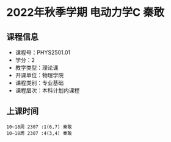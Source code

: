 # 2022年秋季学期 电动力学C 秦敢






## 课程信息

- 课程号：PHYS2501.01
- 学分：2
- 教学类型：理论课
- 开课单位：物理学院
- 课程类别：专业基础
- 课程层次：本科计划内课程

## 上课时间

```
10~18周 2307 :1(6,7) 秦敢
10~18周 2307 :4(3,4) 秦敢
```

